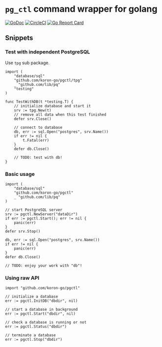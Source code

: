 # `pg_ctl` command wrapper for golang

[![GoDoc](https://godoc.org/github.com/koron-go/pgctl?status.svg)](https://godoc.org/github.com/koron-go/pgctl)
[![CircleCI](https://img.shields.io/circleci/project/github/koron-go/pgctl/master.svg)](https://circleci.com/gh/koron-go/pgctl/tree/master)
[![Go Report Card](https://goreportcard.com/badge/github.com/koron-go/pgctl)](https://goreportcard.com/report/github.com/koron-go/pgctl)

## Snippets

### Test with independent PostgreSQL

Use `tpg` sub package.

```golang
import (
    "database/sql"
    "github.com/koron-go/pgctl/tpg"
    _ "github.com/lib/pq"
    "testing"
)

func TestWithDB(t *testing.T) {
    // initialize database and start it
    srv := tpg.New(t)
    // remove all data when this test finished
    defer srv.Close()

    // connect to database
    db, err := sql.Open("postgres", srv.Name())
    if err != nil {
        t.Fatal(err)
    }
    defer db.Close()

    // TODO: test with db!
}
```

### Basic usage

```golang
import (
    "database/sql"
    "github.com/koron-go/pgctl"
    _ "github.com/lib/pq"
)

// start PostgreSQL server
srv := pgctl.NewServer("dataDir")
if err := pgctl.Start(); err != nil {
    panic(err)
}
defer srv.Stop()

db, err := sql.Open("postgres", srv.Name())
if err != nil {
    panic(err)
}
defer db.Close()

// TODO: enjoy your work with "db"!
```

### Using raw API

```golang
import "github.com/koron-go/pgctl"

// initialize a database
err := pgctl.InitDB("dbdir", nil)

// start a database in background
err := pgctl.Start("dbdir", nil)

// check a database is running or not
err := pgctl.Status("dbdir")

// terminate a database
err := pgctl.Stop("dbdir")
```
